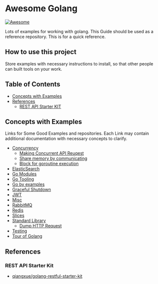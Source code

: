 # Awesome Golang

[![Awesome](https://awesome.re/badge-flat2.svg)](https://awesome.re)

Lots of examples for working with golang. This Guide should be used as a reference repository. This is for a quick reference.

## How to use this project

Store examples with necessary instructions to install, so that other people can built tools on your work.

## Table of Contents

- [Concepts with Examples](#concepts-with-examples)
- [References](#references)
     - [REST API Starter KIT](#rest-api-starter-kit)

## Concepts with Examples

Links for Some Good Examples and repositories. Each Link may contain additional documentation with necessary concepts to clarify.

- [Concurrency](./concurrency)
     - [Making Concurrent API Reuqest](./concurrency/README.md#making-concurrent-api-request)
     - [Share memory by communicating](./concurrency/README.md#share-memory-by-communicating)
     - [Block for goroutine execution](./concurrency/README.md#block-for-goroutine-execution)
- [ElasticSearch](./elasticsearch)
- [Go Modules](./docs/go-modules.md)
- [Go Tooling](./docs/go-tooling.md)
- [Go by examples](./docs/go-by-examples.md)
- [Graceful Shutdown](./docs/graceful-shutdown.md)
- [JWT](./jwt)
- [Misc](./docs/misc.md)
- [RabbitMQ](./rabbitmq)
- [Redis](./redis)
- [Slices](./docs/slices.md)
- [Standard Library](./standard-library)
     - [Dump HTTP Request](./standard-library/README.md#dump-http-request)
- [Testing](./testing)
- [Tour of Golang](./docs/tour-of-golang.md)

## References

### REST API Starter Kit

- [qiangxue/golang-restful-starter-kit](https://github.com/qiangxue/golang-restful-starter-kit)
